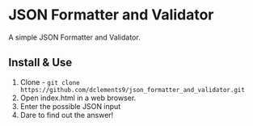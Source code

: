 # JSON Formatter and Validator

A simple JSON Formatter and Validator.

##  Install & Use

1. Clone - `git clone https://github.com/dclements9/json_formatter_and_validator.git`
2. Open index.html in a web browser.
3. Enter the possible JSON input
4. Dare to find out the answer!
